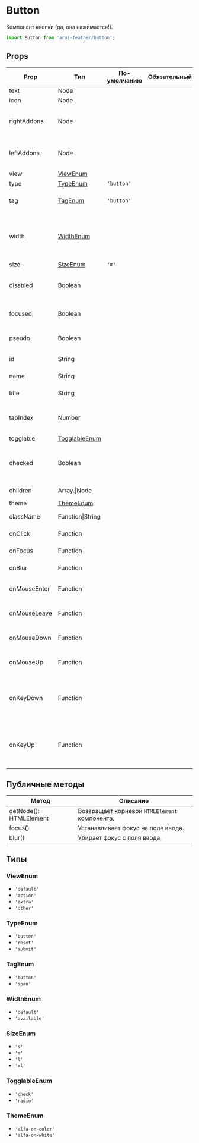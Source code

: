 # Button

Компонент кнопки (да, она нажимается!).

```javascript
import Button from 'arui-feather/button';
```




## Props


| Prop  | Тип  | По-умолчанию | Обязательный | Описание |
| ----- | ---- | ------------ | ------------ |----------|
| text | Node |  |  | Текст кнопки |
| icon | Node |  |  | Иконка кнопки |
| rightAddons | Node |  |  | Список произвольных элементов в левом слоте |
| leftAddons | Node |  |  | Список произвольных элементов в правом слоте |
| view | [ViewEnum](#ViewEnum) |  |  | Тип кнопки |
| type | [TypeEnum](#TypeEnum) | `'button'`  |  | Поведение кнопки |
| tag | [TagEnum](#TagEnum) | `'button'`  |  | HTML элемент, которым будет компонент в DOM |
| width | [WidthEnum](#WidthEnum) |  |  | Управление шириной кнопки. При значении 'available' растягивает кнопку на ширину родителя |
| size | [SizeEnum](#SizeEnum) | `'m'`  |  | Размер компонента |
| disabled | Boolean |  |  | Управление возможности взаимодействия с компонентом |
| focused | Boolean |  |  | Отображение кнопки в состоянии фокуса |
| pseudo | Boolean |  |  | Псевдо представление кнопки |
| id | String |  |  | Идентификатор компонента в DOM |
| name | String |  |  | Имя компонента в DOM |
| title | String |  |  | Текст всплывающей подсказки |
| tabIndex | Number |  |  | Последовательность перехода между контролами при нажатии на Tab |
| togglable | [TogglableEnum](#TogglableEnum) |  |  | Тип переключателя |
| checked | Boolean |  |  | Отображение кнопки в отмеченном (зажатом) состоянии |
| children | Array.<Node>\|Node |  |  | Дочерние элементы `Button` |
| theme | [ThemeEnum](#ThemeEnum) |  |  | Тема компонента |
| className | Function\|String |  |  | Дополнительный класс |
| onClick | Function |  |  | Обработчик клика по кнопке |
| onFocus | Function |  |  | Обработчик фокуса кнопки |
| onBlur | Function |  |  | Обработчик снятия фокуса кнопки |
| onMouseEnter | Function |  |  | Обработчик события наведения курсора на кнопку |
| onMouseLeave | Function |  |  | Обработчик события снятия курсора с кнопки |
| onMouseDown | Function |  |  | Обработчик события нажатия кнопки мыши в момент |
| onMouseUp | Function |  |  | Обработчик события отжатия кнопки мыши в момент |
| onKeyDown | Function |  |  | Обработчик события нажатия на клавишу клавиатуры в момент, когда фокус находится на компоненте |
| onKeyUp | Function |  |  | Обработчик события отжатия на клавишу клавиатуры в момент, когда фокус находится на компоненте |





## Публичные методы
| Метод  | Описание |
| ------ | -------- |
| getNode(): HTMLElement | Возвращает корневой `HTMLElement` компонента. |
| focus() | Устанавливает фокус на поле ввода. |
| blur() | Убирает фокус с поля ввода. |





## Типы






### <a id="ViewEnum"></a>ViewEnum

 * `'default'`
 * `'action'`
 * `'extra'`
 * `'other'`


### <a id="TypeEnum"></a>TypeEnum

 * `'button'`
 * `'reset'`
 * `'submit'`


### <a id="TagEnum"></a>TagEnum

 * `'button'`
 * `'span'`


### <a id="WidthEnum"></a>WidthEnum

 * `'default'`
 * `'available'`


### <a id="SizeEnum"></a>SizeEnum

 * `'s'`
 * `'m'`
 * `'l'`
 * `'xl'`


### <a id="TogglableEnum"></a>TogglableEnum

 * `'check'`
 * `'radio'`


### <a id="ThemeEnum"></a>ThemeEnum

 * `'alfa-on-color'`
 * `'alfa-on-white'`



